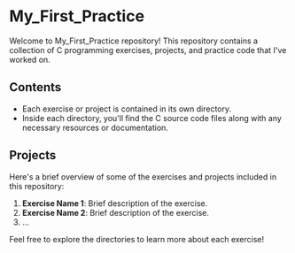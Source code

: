 # My_First_Practice

Welcome to My_First_Practice repository! This repository contains a collection of C programming exercises, projects, and practice code that I've worked on.

## Contents

- Each exercise or project is contained in its own directory.
- Inside each directory, you'll find the C source code files along with any necessary resources or documentation.

## Projects

Here's a brief overview of some of the exercises and projects included in this repository:

1. **Exercise Name 1**: Brief description of the exercise.
2. **Exercise Name 2**: Brief description of the exercise.
3. ...

Feel free to explore the directories to learn more about each exercise!
